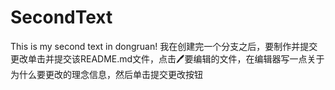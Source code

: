 # SecondText
This is my second text in dongruan!
我在创建完一个分支之后，要制作并提交更改单击并提交该README.md文件，点击🖊要编辑的文件，在编辑器写一点关于为什么要更改的理念信息，然后单击提交更改按钮
